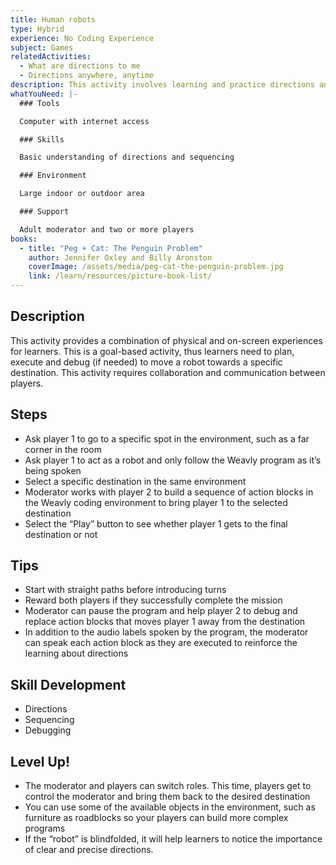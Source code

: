 ```yaml
---
title: Human robots
type: Hybrid
experience: No Coding Experience
subject: Games
relatedActivities:
  - What are directions to me
  - Directions anywhere, anytime
description: This activity involves learning and practice directions and sequencing.
whatYouNeed: |-
  ### Tools

  Computer with internet access

  ### Skills

  Basic understanding of directions and sequencing

  ### Environment

  Large indoor or outdoor area

  ### Support

  Adult moderator and two or more players
books:
  - title: "Peg + Cat: The Penguin Problem"
    author: Jennifer Oxley and Billy Aronston
    coverImage: /assets/media/peg-cat-the-penguin-problem.jpg
    link: /learn/resources/picture-book-list/
---
```

## Description

This activity provides a combination of physical and on-screen experiences for learners. This is a goal-based activity, thus learners need to plan, execute and debug (if needed) to move a robot towards a specific destination. This activity requires collaboration and communication between players.

## Steps

* Ask player 1 to go to a specific spot in the environment, such as a far corner in the room
* Ask player 1 to act as a robot and only follow the Weavly program as it’s being spoken
* Select a specific destination in the same environment
* Moderator works with player 2 to build a sequence of action blocks in the Weavly coding environment to bring player 1 to the selected destination
* Select the “Play” button to see whether player 1 gets to the final destination or not

## Tips

* Start with straight paths before introducing turns
* Reward both players if they successfully complete the mission
* Moderator can pause the program and help player 2 to debug and replace action blocks that moves player 1 away from the destination
* In addition to the audio labels spoken by the program, the moderator can speak each action block as they are executed to reinforce the learning about directions

## Skill Development

* Directions
* Sequencing
* Debugging

## Level Up!

* The moderator and players can switch roles. This time, players get to control the moderator and bring them back to the desired destination
* You can use some of the available objects in the environment, such as furniture as roadblocks so your players can build more complex programs
* If the “robot” is blindfolded, it will help learners to notice the importance of clear and precise directions.